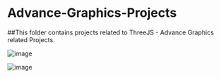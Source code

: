 # Advance-Graphics-Projects
##This folder contains projects related to ThreeJS - Advance Graphics related Projects.


![image](https://user-images.githubusercontent.com/53758828/115929543-fd132d80-a455-11eb-8768-ea15e24536a2.png)

![image](https://user-images.githubusercontent.com/53758828/115929673-2e8bf900-a456-11eb-9ae2-9448dce256b4.png)

